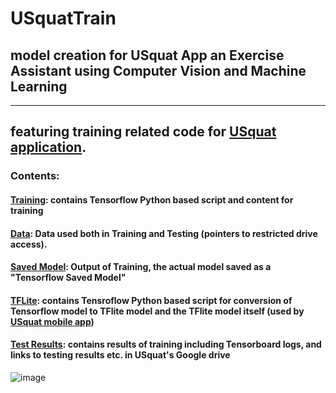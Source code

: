 # USquatTrain  
## model creation for USquat App an Exercise Assistant using Computer Vision and Machine Learning
---
## featuring training related code for [USquat application](https://github.com/grewe/USquat).


### Contents:

#### [Training](https://github.com/grewe/USquatTrain/tree/main/Training):  contains Tensorflow Python based script and content for training

#### [Data](https://github.com/grewe/USquatTrain/tree/main/Data):  Data used both in Training and Testing (pointers to restricted drive access).

#### [Saved Model](https://github.com/grewe/USquatTrain/tree/main/SavedModel):  Output of Training, the actual model saved as a "Tensorflow Saved Model"

#### [TFLite](https://drive.google.com/drive/folders/1__w0BdwhyE4I0rVr4JP5yF3TWG5cx06U?usp=sharing):  contains Tensroflow Python based script for conversion of Tensorflow model to TFlite model and the TFlite model itself (used by [USquat mobile app](https://github.com/grewe/USquat))

#### [Test Results](https://github.com/grewe/USquatTrain/tree/main/TestResults):  contains results of training including Tensorboard logs, and links to testing results etc. in USquat's Google drive


![image](https://user-images.githubusercontent.com/11790686/115645803-dcbc6500-a2d5-11eb-9a54-4cabe81bae2f.png)
